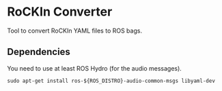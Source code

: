 RoCKIn Converter
================

Tool to convert RoCKIn YAML files to ROS bags.

## Dependencies

You need to use at least ROS Hydro (for the audio messages).

```
sudo apt-get install ros-${ROS_DISTRO}-audio-common-msgs libyaml-dev
```
